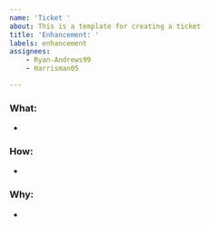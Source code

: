 ```yaml
---
name: 'Ticket '
about: This is a template for creating a ticket
title: 'Enhancement: '
labels: enhancement
assignees: 
    - Ryan-Andrews99
    - Harrisman05

---
```


### What:
-  

### How:
- 

### Why: 
-